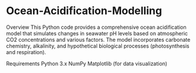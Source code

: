 # Ocean-Acidification-Modelling

Overview
This Python code provides a comprehensive ocean acidification model that simulates changes in seawater pH levels based on atmospheric CO2 concentrations and various factors. The model incorporates carbonate chemistry, alkalinity, and hypothetical biological processes (photosynthesis and respiration).

Requirements
Python 3.x
NumPy
Matplotlib (for data visualization)
